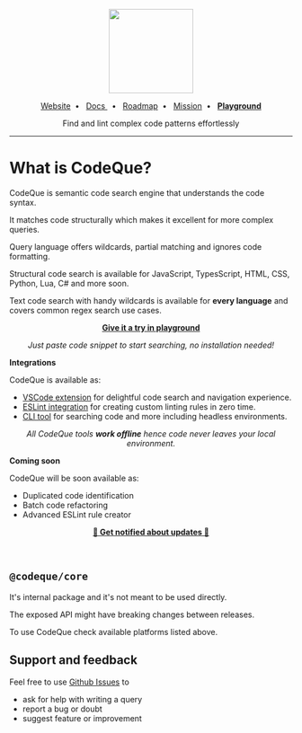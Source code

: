 <!-- HERO START -->

<p align="center">
  <a href="https://codeque.co/?utm_source=readme_core" title="Learn more about CodeQue" target="_blank">
    <img src="https://github.com/codeque-co/codeque/blob/master/packages/vscode/media/logoShort.png?raw=true" width="150px" />
  </a>
  <br/>
  </p>
<p align="center">
  <a href="https://codeque.co/?utm_source=readme_core">Website</a>&nbsp;&nbsp;•&nbsp;&nbsp;  
  <a href="https://codeque.co/docs?utm_source=readme_core">Docs </a>&nbsp;&nbsp;•&nbsp;&nbsp; 
  <a href="https://codeque.co/roadmap?utm_source=readme_core">Roadmap</a>&nbsp;&nbsp;•&nbsp;&nbsp; 
  <a href="https://codeque.co/mission?utm_source=readme_core">Mission</a>&nbsp;&nbsp;•&nbsp;&nbsp; 
  <a href="https://codeque.co/playground?utm_source=readme_core"><b>Playground</b></a>
</p>

<p align="center">Find and lint complex code patterns effortlessly</p>

---

# What is CodeQue?

CodeQue is semantic code search engine that understands the code syntax.

It matches code structurally which makes it excellent for more complex queries.

Query language offers wildcards, partial matching and ignores code formatting.

Structural code search is available for JavaScript, TypesScript, HTML, CSS, Python, Lua, C# and more soon.

Text code search with handy wildcards is available for **every language** and covers common regex search use cases.

<p align="center"><a href="https://codeque.co/playground?utm_source=readme_core"><b>Give it a try in 
 playground</b></a></p>

<p align="center"><i>Just paste code snippet to start searching, no installation needed!</i></p>

**Integrations**

CodeQue is available as:

- [VSCode extension](https://marketplace.visualstudio.com/items?itemName=CodeQue.codeque) for delightful code search and navigation experience.
- [ESLint integration](https://www.npmjs.com/package/@codeque/eslint-plugin) for creating custom linting rules in zero time.
- [CLI tool](https://www.npmjs.com/package/@codeque/cli) for searching code and more including headless environments.

<p align="center"><i>All CodeQue tools <b>work offline</b> hence code never leaves your local environment.</i></p>

**Coming soon**

CodeQue will be soon available as:

- Duplicated code identification
- Batch code refactoring
- Advanced ESLint rule creator

<p align="center"><a href="https://jayu.dev/newsletter?utm_source=readme_core"><b>🔔 Get notified about updates 🔔 </b></a></p>

</br>

<!-- HERO END -->

## `@codeque/core`

It's internal package and it's not meant to be used directly.

The exposed API might have breaking changes between releases.

To use CodeQue check available platforms listed above.

<!-- FOOTER START -->

## Support and feedback

Feel free to use [Github Issues](https://github.com/codeque-co/codeque/issues)
to

- ask for help with writing a query
- report a bug or doubt
- suggest feature or improvement
